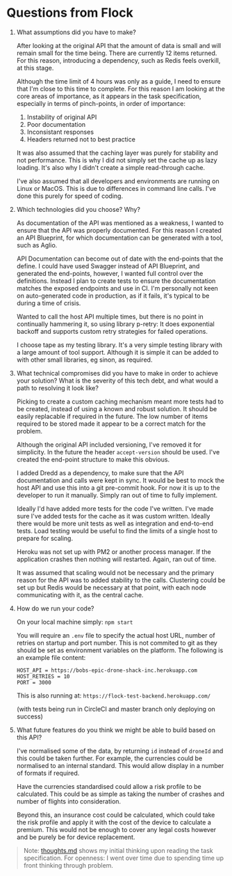 # Questions from Flock

1. What assumptions did you have to make?
 
    After looking at the original API that the amount of data is small and will remain small for the time being.  There are currently 12 items returned.  For this reason, introducing a dependency, such as Redis feels overkill, at this stage.

    Although the time limit of 4 hours was only as a guide, I need to ensure that I'm close to this time to complete.  For this reason I am looking at the core areas of importance, as it appears in the task specification, especially in terms of pinch-points, in order of importance:

    1. Instability of original API
    2. Poor documentation
    3. Inconsistant responses
    4. Headers returned not to best practice

    It was also assumed that the caching layer was purely for stability and not performance.  This is why I did not simply set the cache up as lazy loading.  It's also why I didn't create a simple read-through cache.

    I've also assumed that all developers and environments are running on Linux or MacOS.  This is due to differences in command line calls.  I've done this purely for speed of coding.

2. Which technologies did you choose? Why?

    As documentation of the API was mentioned as a weakness, I wanted to ensure that the API was properly documented.  For this reason I created an API Blueprint, for which documentation can be generated with a tool, such as Aglio.  

    API Documentation can become out of date with the end-points that the define.  I could have used Swagger instead of API Blueprint, and generated the end-points, however, I wanted full control over the definitions.  Instead I plan to create tests to ensure the documentation matches the exposed endpoints and use in CI.  I'm personally not keen on auto-generated code in production, as if it fails, it's typical to be during a time of crisis.

    Wanted to call the host API multiple times, but there is no point in continually hammering it, so using library p-retry: It does exponential backoff and supports custom retry strategies for failed operations.

    I choose tape as my testing library.  It's a very simple testing library with a large amount of tool support.  Although it is simple it can be added to with other small libraries, eg sinon, as required.

3. What technical compromises did you have to make in order to achieve your solution? What is the severity of this tech debt, and what would a path to resolving it look like?

    Picking to create a custom caching mechanism meant more tests had to be created, instead of using a known and robust solution.  It should be easily replacable if required in the future.  The low number of items required to be stored made it appear to be a correct match for the problem.

    Although the original API included versioning, I've removed it for simplicity.  In the future the header ```accept-version``` should be used.  I've created the end-point structure to make this obvious.

    I added Dredd as a dependency, to make sure that the API documentation and calls were kept in sync.  It would be best to mock the host API and use this into a git pre-commit hook.  For now it is up to the developer to run it manually.  Simply ran out of time to fully implement.

    Ideally I'd have added more tests for the code I've written.  I've made sure I've added tests for the cache as it was custom written.  Ideally there would be more unit tests as well as integration and end-to-end tests.  Load testing would be useful to find the limits of a single host to prepare for scaling.

    Heroku was not set up with PM2 or another process manager.  If the application crashes then nothing will restarted.  Again, ran out of time.

    It was assumed that scaling would not be necessary and the primary reason for the API was to added stability to the calls.  Clustering could be set up but Redis would be necessary at that point, with each node communicating with it, as the central cache.

4. How do we run your code?

    On your local machine simply:
    `npm start`

    You will require an `.env` file to specify the actual host URL, number of retries on startup and port number.  This is not commited to git as they should be set as environment variables on the platform.  The following is an example file content:

    ```
    HOST_API = https://bobs-epic-drone-shack-inc.herokuapp.com
    HOST_RETRIES = 10
    PORT = 3000
    ```

    This is also running at:
    `https://flock-test-backend.herokuapp.com/`

    (with tests being run in CircleCI and master branch only deploying on success)


5. What future features do you think we might be able to build based on this API?

    I've normalised some of the data, by returning `id` instead of `droneId` and this could be taken further.  For example, the currencies could be normalised to an internal standard.  This would allow display in a number of formats if required.

    Have the currencies standardised could allow a risk profile to be calculated.  This could be as simple as taking the number of crashes and number of flights into consideration.

    Beyond this, an insurance cost could be calculated, which could take the risk profile and apply it with the cost of the device to calculate a premium.  This would not be enough to cover any legal costs however and be purely be for device replacement.

> Note: [thoughts.md](thoughts.md) shows my initial thinking upon reading the task specification.  For openness: I went over time due to spending time up front thinking through problem.

